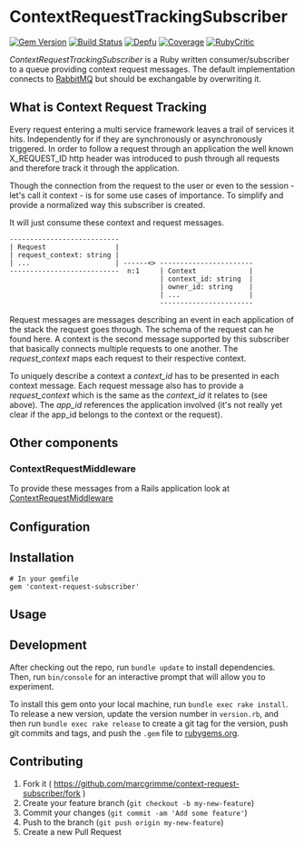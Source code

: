 # ContextRequestTrackingSubscriber

[![Gem Version](https://badge.fury.io/rb/context-request-subscriber.svg)](https://badge.fury.io/rb/context-request-subscriber)
[![Build Status](https://api.travis-ci.org/MarcGrimme/context-request-subscriber.svg?branch=master)](https://secure.travis-ci.org/MarcGrimme/context-request-subscriber)
[![Depfu](https://badges.depfu.com/badges/48a6c1c7c649f62eede6ffa2be843180/count.svg)](https://depfu.com/github/MarcGrimme/context-request-subscriber?project_id=6900)
[![Coverage](https://marcgrimme.github.io/context-request-subscriber/badges/coverage_badge_total.svg)](https://marcgrimme.github.io/context-request-subscriber/coverage/index.html)
[![RubyCritic](https://marcgrimme.github.io/context-request-subscriber/badges/rubycritic_badge_score.svg)](https://marcgrimme.github.io/context-request-subscriber/tmp/rubycritic/overview.html)

*ContextRequestTrackingSubscriber* is a Ruby written consumer/subscriber to a queue providing context request messages. The default implementation connects to [RabbitMQ](https://www.rabbitmq.com/) but should be exchangable by overwriting it.

## What is Context Request Tracking

Every request entering a multi service framework leaves a trail of services it hits. Independently for if they are synchronously or asynchronously triggered. In order to follow a request through an application the well known X_REQUEST_ID http header was introduced to push through all requests and therefore track it through the application.

Though the connection from the request to the user or even to the session - let's call it context - is for some use cases of importance. To simplify and provide a normalized way this subscriber is created.

It will just consume these context and request messages.

```
---------------------------
| Request                 |
| request_context: string | 
| ...                     | ------<> -----------------------
---------------------------  n:1     | Context             |
                                     | context_id: string  |
                                     | owner_id: string    |
                                     | ...                 |
                                     -----------------------
```

Request messages are messages describing an event in each application of the stack the request goes through. The schema of the request can he found here.
A context is the second message supported by this subscriber that basically connects multiple requests to one another. The *request_context* maps each request to their respective context.

To uniquely describe a context a *context_id* has to be presented in each context message. Each request message also has to provide a *request_context* which is the same as the *context_id* it relates to (see above). The *app_id* references the application involved (it's not really yet clear if the app_id belongs to the context or the request).

## Other components

### ContextRequestMiddleware

To provide these messages from a Rails application look at [ContextRequestMiddleware](https://github.com/MarcGrimme/context-request-middleware)

## Configuration

## Installation

```
# In your gemfile
gem 'context-request-subscriber'
```

## Usage

## Development

After checking out the repo, run `bundle update` to install dependencies. Then, run `bin/console` for an interactive prompt that will allow you to experiment.

To install this gem onto your local machine, run `bundle exec rake install`. To release a new version, update the version number in `version.rb`, and then run `bundle exec rake release` to create a git tag for the version, push git commits and tags, and push the `.gem` file to [rubygems.org](https://rubygems.org).

## Contributing

1. Fork it ( https://github.com/marcgrimme/context-request-subscriber/fork )
2. Create your feature branch (`git checkout -b my-new-feature`)
3. Commit your changes (`git commit -am 'Add some feature'`)
4. Push to the branch (`git push origin my-new-feature`)
5. Create a new Pull Request
